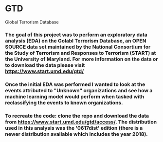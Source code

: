 # GTD
Global Terrorism Database

### The goal of this project was to perform an exploratory data analysis (EDA) on the Golabl Terrorism Database, an OPEN SOURCE data set maintained by the National Consortium for the Study of Terrorism and Responses to Terrorism (START) at the University of Maryland. For more information on the data or to download the data please visit https://www.start.umd.edu/gtd/

### Once the initial EDA was performed I wanted to look at the events attributed to "Unknown" organizations and see how a machine learning model would perform when tasked with reclassifying the events to known organizations.

### To recreate the code: clone the repo and download the data from https://www.start.umd.edu/gtd/access/. The distribution used in this analysis was the '0617dist' edition (there is a newer distribution available which includes the year 2018).